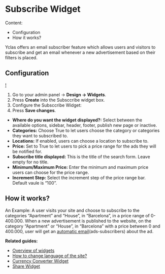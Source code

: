 # Subscribe Widget

Content:
-   Configuration
-   How it works?

Yclas offers an email subscriber feature which allows users and visitors to subscribe and get an email whenever a new advertisement based on their filters is placed.

## Configuration

[!](https://github.com/yclas/guides/blob/master/images/subsribe%20widget.png?raw=true)

1. Go to your admin panel -> **Design -> Widgets**.
2. Press  **Create**  into the Subsccribe widget box.
3. Configure the Subsccribe Widget:
4. Press  **Save changes**.

-   **Where do you want the widget displayed?:**  Select between the available options, sidebar, header, footer, publish new page or inactive.
-   **Categories:**  Choose True to let users choose the category or categories they want to subscribed to.
-   **Locations:**  If enabled, users can choose a location to subscribe to.
-   **Price:**  Set to True to let users to pick a price range for the ads they will be notified for.
-   **Subscribe title displayed:**  This is the title of the search form. Leave empty for no title.
-   **Minimum/Maximum Price:**  Enter the minimum and maximum price users can choose for the price range.
-   **Increment Step:**  Select the increment step of the price range bar. Default vaule is “100”.

## How it works?

An Example: A user visits your site and choose to subscribe to the categories “Apartment” and “House”, in “Barcelona”, in a price range of 0-400.000. 
When a new advertisement is published to the website, on the category “Apartment” or “House”, in “Barcelona” with a price between 0 and 400.000, user will get an  [automatic email](Content-automatic-email.md)(ads-subscribers) about the ad.


**Related guides:**
- [Overview of widgets](Widgets-overview-of-widgets.md)
- [How to change language of the site?](Translation-change-language-of-the-site.md)
- [Currency Converter Widget](Widgets-how-to-set-the-currency-format.md)
- [Share Widget](Widgets-share-widget.md)
